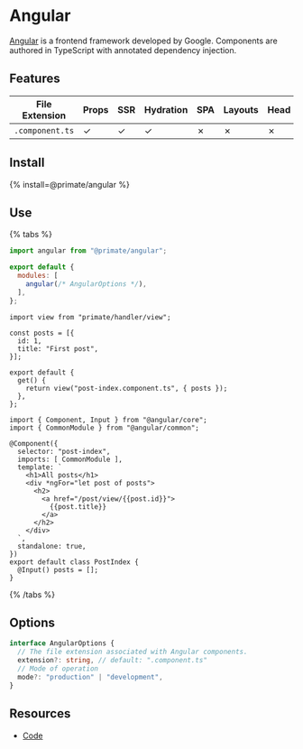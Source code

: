 # Angular

[Angular](https://angular.dev) is a frontend framework developed by Google.
Components are authored in TypeScript with annotated dependency injection.

## Features

|File Extension|Props|SSR|Hydration|SPA|Layouts|Head|I18N|
|-|-|-|-|-|-|-|-|
|`.component.ts`|✓|✓|✓|✗|✗|✗|✗|

## Install

{% install=@primate/angular %}

## Use

{% tabs %}

```js#primate.config.js
import angular from "@primate/angular";

export default {
  modules: [
    angular(/* AngularOptions */),
  ],
};
```

```js#Route
import view from "primate/handler/view";

const posts = [{
  id: 1,
  title: "First post",
}];

export default {
  get() {
    return view("post-index.component.ts", { posts });
  },
};
```

```angular-ts#Component
import { Component, Input } from "@angular/core";
import { CommonModule } from "@angular/common";

@Component({
  selector: "post-index",
  imports: [ CommonModule ],
  template: `
    <h1>All posts</h1>
    <div *ngFor="let post of posts">
      <h2>
        <a href="/post/view/{{post.id}}">
          {{post.title}}
        </a>
      </h2>
    </div>
  `,
  standalone: true,
})
export default class PostIndex {
  @Input() posts = [];
}
```

{% /tabs %}

## Options

```ts
interface AngularOptions {
  // The file extension associated with Angular components.
  extension?: string, // default: ".component.ts"
  // Mode of operation
  mode?: "production" | "development",
}
```

## Resources

* [Code]

[Code]: https://github.com/primatejs/primate/tree/master/packages/angular
